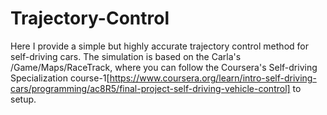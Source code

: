 # Trajectory-Control

Here I provide a simple but highly accurate trajectory control method for self-driving cars. The simulation is based on the Carla's /Game/Maps/RaceTrack, where you can follow the Coursera's Self-driving Specialization course-1[https://www.coursera.org/learn/intro-self-driving-cars/programming/ac8R5/final-project-self-driving-vehicle-control] to setup.
